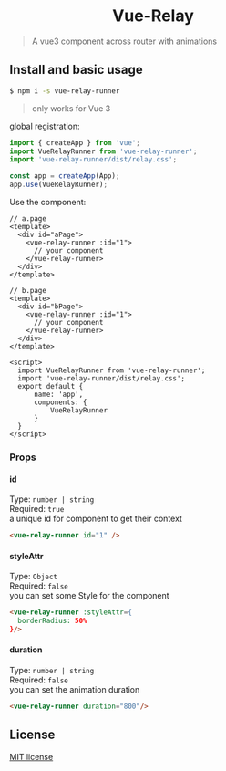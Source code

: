 <h1 align="center">Vue-Relay</h1>

> A vue3 component across router with animations
## Install and basic usage
```bash
$ npm i -s vue-relay-runner
```
> only works for Vue 3

global registration:

```js
import { createApp } from 'vue';
import VueRelayRunner from 'vue-relay-runner';
import 'vue-relay-runner/dist/relay.css';

const app = createApp(App);
app.use(VueRelayRunner);
```

Use the component:

```vue
// a.page
<template>
  <div id="aPage">
    <vue-relay-runner :id="1">
      // your component
    </vue-relay-runner>
  </div>
</template>

// b.page
<template>
  <div id="bPage">
    <vue-relay-runner :id="1">
      // your component
    </vue-relay-runner>
  </div>
</template>

<script>
  import VueRelayRunner from 'vue-relay-runner';
  import 'vue-relay-runner/dist/relay.css';
  export default {
      name: 'app',
      components: {
          VueRelayRunner
      }
  }
</script>
```

### Props
#### id
Type: `number | string`<br>
Required: `true`<br>
a unique id for component to get their context<br>
```html
<vue-relay-runner id="1" />
```
#### styleAttr
Type: `Object`<br>
Required: `false`<br>
you can set some Style for the component
```html
<vue-relay-runner :styleAttr={
  borderRadius: 50%
}/>
```
#### duration
Type: `number | string`<br>
Required: `false`<br>
you can set the animation duration
```html
<vue-relay-runner duration="800"/>
```

## License

[MIT license](LICENSE)

